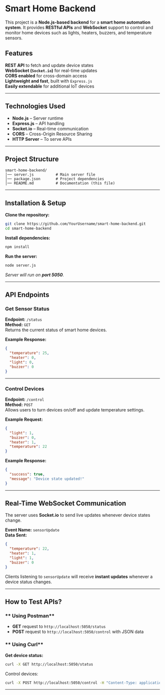 
# **Smart Home Backend**  

This project is a **Node.js-based backend** for a **smart home automation system**. It provides **RESTful APIs** and **WebSocket** support to control and monitor home devices such as lights, heaters, buzzers, and temperature sensors.  

##  **Features**  

 **REST API** to fetch and update device states  
 **WebSocket (`Socket.io`)** for real-time updates  
 **CORS enabled** for cross-domain access  
 **Lightweight and fast**, built with `Express.js`  
 **Easily extendable** for additional IoT devices  

---

##  **Technologies Used**  

- **Node.js** – Server runtime  
- **Express.js** – API handling  
- **Socket.io** – Real-time communication  
- **CORS** – Cross-Origin Resource Sharing  
- **HTTP Server** – To serve APIs  

---

##  **Project Structure**  

```
smart-home-backend/
│── server.js          # Main server file
│── package.json       # Project dependencies
│── README.md          # Documentation (this file)
```

---

##  **Installation & Setup**  

 **Clone the repository:**  
```bash
git clone https://github.com/YourUsername/smart-home-backend.git
cd smart-home-backend
```

 **Install dependencies:**  
```bash
npm install
```

 **Run the server:**  
```bash
node server.js
```
_Server will run on **port 5050**._

---

##  **API Endpoints**  

###  **Get Sensor Status**  
**Endpoint:** `/status`  
**Method:** `GET`  
 Returns the current status of smart home devices.  

 **Example Response:**  
```json
{
  "temperature": 25,
  "heater": 0,
  "light": 0,
  "buzzer": 0
}
```

---

###  **Control Devices**  
**Endpoint:** `/control`  
**Method:** `POST`  
 Allows users to turn devices on/off and update temperature settings.  

 **Example Request:**  
```json
{
  "light": 1,
  "buzzer": 0,
  "heater": 1,
  "temperature": 22
}
```

 **Example Response:**  
```json
{
  "success": true,
  "message": "Device state updated!"
}
```

---

##  **Real-Time WebSocket Communication**  

 The server uses **Socket.io** to send live updates whenever device states change.  

 **Event Name:** `sensorUpdate`  
 **Data Sent:**  
```json
{
  "temperature": 22,
  "heater": 1,
  "light": 1,
  "buzzer": 0
}
```

Clients listening to `sensorUpdate` will receive **instant updates** whenever a device status changes.

---

##  **How to Test APIs?**  

### ** Using Postman**  
- **GET** request to `http://localhost:5050/status`  
- **POST** request to `http://localhost:5050/control` with JSON data  

### ** Using Curl**  
 **Get device status:**  
```bash
curl -X GET http://localhost:5050/status
```

 Control devices:
```bash
curl -X POST http://localhost:5050/control -H "Content-Type: application/json" -d '{"light": 1, "buzzer": 0, "heater": 1, "temperature": 22}'
```

---

